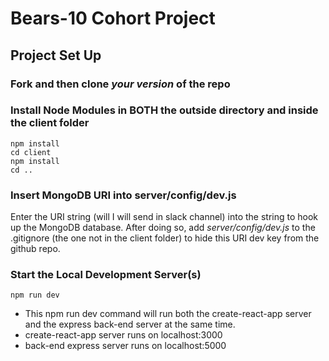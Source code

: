 # Bears-10 Cohort Project

## Project Set Up

### Fork and then clone *your version* of the repo

### Install Node Modules in BOTH the outside directory and inside the client folder

    npm install
    cd client
    npm install
    cd ..

### Insert MongoDB URI into server/config/dev.js

Enter the URI string (will I will send in slack channel) into the string to hook up the MongoDB database. After doing so, add *server/config/dev.js* to the .gitignore (the one not in the client folder) to hide this URI dev key from the github repo.

### Start the Local Development Server(s)

    npm run dev

* This npm run dev command will run both the create-react-app server and the express back-end server at the same time.
* create-react-app server runs on localhost:3000
* back-end express server runs on localhost:5000